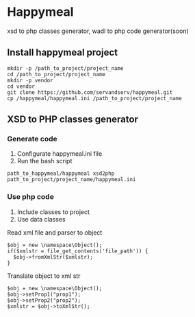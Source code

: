 # Happymeal
xsd to php classes generator, wadl to php code generator(soon)

## Install happymeal project

```
mkdir -p /path_to_project/project_name
cd /path_to_project/project_name
mkdir -p vendor
cd vendor
git clone https://github.com/servandserv/happymeal.git
cp /happymeal/happymeal.ini /path_to_project/project_name
```

## XSD to PHP classes generator

### Generate code

1. Configurate happymeal.ini file 
2. Run the bash script
```
path_to_happymeal/happymeal xsd2php path_to_project/project_name/happymeal.ini
```
### Use php code

1. Include classes to project
2. Use data classes

Read xml file and parser to object
```
$obj = new \namespace\Object();
if($xmlstr = file_get_contents('file_path')) {
  $obj->fromXmlStr($xmlstr);
}
```
Translate object to xml str
```
$obj = new \namespace\Object();
$obj->setProp1("prop1");
$obj->setProp2("prop2");
$xmlstr = $obj->toXmlStr();
```

